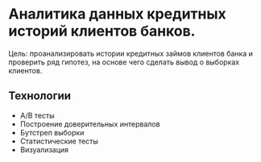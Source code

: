 # Аналитика данных кредитных историй клиентов банков.

Цель: проанализировать истории кредитных займов клиентов банка и проверить ряд гипотез, на основе чего сделать вывод о выборках клиентов.

## Технологии
* A/B тесты
* Построение доверительных интервалов
* Бутстреп выборки
* Статистические тесты
* Визуализация

